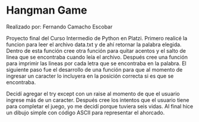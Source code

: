 # Hangman Game
Realizado por: Fernando Camacho Escobar

Proyecto final del Curso Intermedio de Python en Platzi. Primero realicé la funcion para leer el archivo data.txt y de ahí retornar la palabra elegida. Dentro de esta función cree otra función para quitar acentos y el salto de linea que se encontraba cuando leía el archivo. Después cree una función para imprimir las lineas por cada letra que se encontraba en la palabra. El siguiente paso fue el desarrollo de una función para que al momento de ingresar un caracter lo incluyera en la posición correcta si es que se encontraba. 

Decidí agregar el try except con un raise al momento de que el usuario ingrese más de un caracter. Después cree los intentos que el usuario tiene para completar el juego, yo me decidí porque tuviera seis vidas. Al final hice un dibujo simple con código ASCII para representar el ahorcado.

